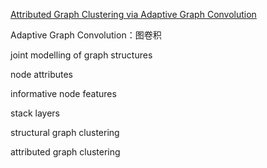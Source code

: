 [Attributed Graph Clustering via Adaptive Graph Convolution](http://www4.comp.polyu.edu.hk/~csxmwu/papers/IJCAI-2019-AGC.pdf)

Adaptive Graph Convolution：图卷积

joint modelling of graph structures

node attributes

informative node features

stack layers

structural graph clustering 

attributed graph clustering
